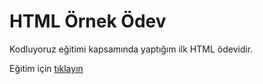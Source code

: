 # HTML Örnek Ödev 

Kodluyoruz eğitimi kapsamında yaptığım ilk HTML ödevidir.

Eğitim için [tıklayın](https://academy.patika.dev/tr/courses/html)